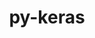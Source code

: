 ---
title: "py-keras"
layout: cache
categories: [package, develop]
meta: {"versions": ["2.14.0", "3.0.4", "3.0.5", "3.1.0", "3.1.1", "3.2.0", "3.2.1"], "compilers": ["apple-clang@=15.0.0", "gcc@=11.4.0"], "oss": ["ubuntu22.04", "ventura"], "platforms": ["darwin", "linux"], "targets": ["aarch64", "x86_64_v3"], "stacks": ["ml-darwin-aarch64-mps", "ml-linux-x86_64-cpu", "ml-linux-x86_64-cuda", "ml-linux-x86_64-rocm", "root"], "num_specs": 119, "num_specs_by_stack": {"root": 119, "ml-darwin-aarch64-mps": 13, "ml-linux-x86_64-cpu": 41, "ml-linux-x86_64-cuda": 41, "ml-linux-x86_64-rocm": 24}}
spec_details: [{"hash": "o7u2t6pv3suvoyozogepscxkg6ljvcna", "compiler": "apple-clang@=15.0.0", "versions": ["3.2.0"], "os": "ventura", "platform": "darwin", "target": "aarch64", "variants": ["backend=torch", "build_system=python_pip"], "stacks": ["root", "ml-darwin-aarch64-mps"], "size": "-", "tarball": "https://binaries.spack.io/develop/build_cache/darwin-ventura-aarch64/apple-clang-15.0.0/py-keras-3.2.0/darwin-ventura-aarch64-apple-clang-15.0.0-py-keras-3.2.0-o7u2t6pv3suvoyozogepscxkg6ljvcna.spack"}, {"hash": "s7rkev4yikgum4ardppltq2n5sbtjc56", "compiler": "apple-clang@=15.0.0", "versions": ["3.1.1"], "os": "ventura", "platform": "darwin", "target": "aarch64", "variants": ["backend=torch", "build_system=python_pip"], "stacks": ["root", "ml-darwin-aarch64-mps"], "size": "-", "tarball": "https://binaries.spack.io/develop/build_cache/darwin-ventura-aarch64/apple-clang-15.0.0/py-keras-3.1.1/darwin-ventura-aarch64-apple-clang-15.0.0-py-keras-3.1.1-s7rkev4yikgum4ardppltq2n5sbtjc56.spack"}, {"hash": "c5xjpzzupht3d7odjowozpiuybpr7fqz", "compiler": "apple-clang@=15.0.0", "versions": ["3.1.0"], "os": "ventura", "platform": "darwin", "target": "aarch64", "variants": ["backend=torch", "build_system=python_pip"], "stacks": ["root", "ml-darwin-aarch64-mps"], "size": "-", "tarball": "https://binaries.spack.io/develop/build_cache/darwin-ventura-aarch64/apple-clang-15.0.0/py-keras-3.1.0/darwin-ventura-aarch64-apple-clang-15.0.0-py-keras-3.1.0-c5xjpzzupht3d7odjowozpiuybpr7fqz.spack"}, {"hash": "qu3rimfaoijf7e5swnyminqw7bt4k2c5", "compiler": "apple-clang@=15.0.0", "versions": ["3.2.1"], "os": "ventura", "platform": "darwin", "target": "aarch64", "variants": ["backend=torch", "build_system=python_pip"], "stacks": ["root", "ml-darwin-aarch64-mps"], "size": "-", "tarball": "https://binaries.spack.io/develop/build_cache/darwin-ventura-aarch64/apple-clang-15.0.0/py-keras-3.2.1/darwin-ventura-aarch64-apple-clang-15.0.0-py-keras-3.2.1-qu3rimfaoijf7e5swnyminqw7bt4k2c5.spack"}, {"hash": "sjjpuaezce423ulimkcb7gkrfqbmj6sl", "compiler": "apple-clang@=15.0.0", "versions": ["3.2.1"], "os": "ventura", "platform": "darwin", "target": "aarch64", "variants": ["backend=torch", "build_system=python_pip"], "stacks": ["root", "ml-darwin-aarch64-mps"], "size": "-", "tarball": "https://binaries.spack.io/develop/build_cache/darwin-ventura-aarch64/apple-clang-15.0.0/py-keras-3.2.1/darwin-ventura-aarch64-apple-clang-15.0.0-py-keras-3.2.1-sjjpuaezce423ulimkcb7gkrfqbmj6sl.spack"}, {"hash": "pa5iivvcaynhjudrinv5icuaels4hat4", "compiler": "apple-clang@=15.0.0", "versions": ["3.2.1"], "os": "ventura", "platform": "darwin", "target": "aarch64", "variants": ["backend=torch", "build_system=python_pip"], "stacks": ["root", "ml-darwin-aarch64-mps"], "size": "-", "tarball": "https://binaries.spack.io/develop/build_cache/darwin-ventura-aarch64/apple-clang-15.0.0/py-keras-3.2.1/darwin-ventura-aarch64-apple-clang-15.0.0-py-keras-3.2.1-pa5iivvcaynhjudrinv5icuaels4hat4.spack"}, {"hash": "qrupjibwhttffq6kbcfj6o6hqf3ksk2q", "compiler": "apple-clang@=15.0.0", "versions": ["3.0.5"], "os": "ventura", "platform": "darwin", "target": "aarch64", "variants": ["backend=torch", "build_system=python_pip"], "stacks": ["root", "ml-darwin-aarch64-mps"], "size": "-", "tarball": "https://binaries.spack.io/develop/build_cache/darwin-ventura-aarch64/apple-clang-15.0.0/py-keras-3.0.5/darwin-ventura-aarch64-apple-clang-15.0.0-py-keras-3.0.5-qrupjibwhttffq6kbcfj6o6hqf3ksk2q.spack"}, {"hash": "epns2pya2eeox5vrwizlxzlogtkwguwv", "compiler": "apple-clang@=15.0.0", "versions": ["3.2.0"], "os": "ventura", "platform": "darwin", "target": "aarch64", "variants": ["backend=torch", "build_system=python_pip"], "stacks": ["root", "ml-darwin-aarch64-mps"], "size": "-", "tarball": "https://binaries.spack.io/develop/build_cache/darwin-ventura-aarch64/apple-clang-15.0.0/py-keras-3.2.0/darwin-ventura-aarch64-apple-clang-15.0.0-py-keras-3.2.0-epns2pya2eeox5vrwizlxzlogtkwguwv.spack"}, {"hash": "2zth2kel6zdssipfvfezdq7dv2gvbh7a", "compiler": "apple-clang@=15.0.0", "versions": ["3.0.5"], "os": "ventura", "platform": "darwin", "target": "aarch64", "variants": ["backend=torch", "build_system=python_pip"], "stacks": ["root", "ml-darwin-aarch64-mps"], "size": "-", "tarball": "https://binaries.spack.io/develop/build_cache/darwin-ventura-aarch64/apple-clang-15.0.0/py-keras-3.0.5/darwin-ventura-aarch64-apple-clang-15.0.0-py-keras-3.0.5-2zth2kel6zdssipfvfezdq7dv2gvbh7a.spack"}, {"hash": "5c2xrnw4wz3vzzw7opplcl73akkenz2f", "compiler": "apple-clang@=15.0.0", "versions": ["3.1.0"], "os": "ventura", "platform": "darwin", "target": "aarch64", "variants": ["backend=torch", "build_system=python_pip"], "stacks": ["root", "ml-darwin-aarch64-mps"], "size": "-", "tarball": "https://binaries.spack.io/develop/build_cache/darwin-ventura-aarch64/apple-clang-15.0.0/py-keras-3.1.0/darwin-ventura-aarch64-apple-clang-15.0.0-py-keras-3.1.0-5c2xrnw4wz3vzzw7opplcl73akkenz2f.spack"}, {"hash": "6or26xtc4tula2uym532v2vf4hlmbdin", "compiler": "apple-clang@=15.0.0", "versions": ["3.1.1"], "os": "ventura", "platform": "darwin", "target": "aarch64", "variants": ["backend=torch", "build_system=python_pip"], "stacks": ["root", "ml-darwin-aarch64-mps"], "size": "-", "tarball": "https://binaries.spack.io/develop/build_cache/darwin-ventura-aarch64/apple-clang-15.0.0/py-keras-3.1.1/darwin-ventura-aarch64-apple-clang-15.0.0-py-keras-3.1.1-6or26xtc4tula2uym532v2vf4hlmbdin.spack"}, {"hash": "xxbd4nbxxjx3uhvjqzqhwmlsdbuaicel", "compiler": "apple-clang@=15.0.0", "versions": ["3.2.0"], "os": "ventura", "platform": "darwin", "target": "aarch64", "variants": ["backend=torch", "build_system=python_pip"], "stacks": ["root", "ml-darwin-aarch64-mps"], "size": "-", "tarball": "https://binaries.spack.io/develop/build_cache/darwin-ventura-aarch64/apple-clang-15.0.0/py-keras-3.2.0/darwin-ventura-aarch64-apple-clang-15.0.0-py-keras-3.2.0-xxbd4nbxxjx3uhvjqzqhwmlsdbuaicel.spack"}, {"hash": "7vxjxazvbct5ium24l4jnwyghkosld7m", "compiler": "apple-clang@=15.0.0", "versions": ["3.2.0"], "os": "ventura", "platform": "darwin", "target": "aarch64", "variants": ["backend=torch", "build_system=python_pip"], "stacks": ["root", "ml-darwin-aarch64-mps"], "size": "-", "tarball": "https://binaries.spack.io/develop/build_cache/darwin-ventura-aarch64/apple-clang-15.0.0/py-keras-3.2.0/darwin-ventura-aarch64-apple-clang-15.0.0-py-keras-3.2.0-7vxjxazvbct5ium24l4jnwyghkosld7m.spack"}, {"hash": "5zvj4bpnurka7lunsghsuvgsbk5rkodi", "compiler": "gcc@=11.4.0", "versions": ["3.0.4"], "os": "ubuntu22.04", "platform": "linux", "target": "x86_64_v3", "variants": ["backend=jax", "build_system=python_pip"], "stacks": ["root", "ml-linux-x86_64-cpu"], "size": "-", "tarball": "https://binaries.spack.io/develop/build_cache/linux-ubuntu22.04-x86_64_v3/gcc-11.4.0/py-keras-3.0.4/linux-ubuntu22.04-x86_64_v3-gcc-11.4.0-py-keras-3.0.4-5zvj4bpnurka7lunsghsuvgsbk5rkodi.spack"}, {"hash": "4pwu3pk7ocq2sscvz6ilzeuqn7eesclo", "compiler": "gcc@=11.4.0", "versions": ["2.14.0"], "os": "ubuntu22.04", "platform": "linux", "target": "x86_64_v3", "variants": ["build_system=python_pip"], "stacks": ["root", "ml-linux-x86_64-cuda"], "size": "-", "tarball": "https://binaries.spack.io/develop/build_cache/linux-ubuntu22.04-x86_64_v3/gcc-11.4.0/py-keras-2.14.0/linux-ubuntu22.04-x86_64_v3-gcc-11.4.0-py-keras-2.14.0-4pwu3pk7ocq2sscvz6ilzeuqn7eesclo.spack"}, {"hash": "ddlttibz2rypflxnf7luliicbyvviwri", "compiler": "gcc@=11.4.0", "versions": ["2.14.0"], "os": "ubuntu22.04", "platform": "linux", "target": "x86_64_v3", "variants": ["build_system=python_pip"], "stacks": ["root", "ml-linux-x86_64-cuda"], "size": "-", "tarball": "https://binaries.spack.io/develop/build_cache/linux-ubuntu22.04-x86_64_v3/gcc-11.4.0/py-keras-2.14.0/linux-ubuntu22.04-x86_64_v3-gcc-11.4.0-py-keras-2.14.0-ddlttibz2rypflxnf7luliicbyvviwri.spack"}, {"hash": "5bf2klsiazepg22j3p6b2g7ayzrtcjwv", "compiler": "gcc@=11.4.0", "versions": ["2.14.0"], "os": "ubuntu22.04", "platform": "linux", "target": "x86_64_v3", "variants": ["build_system=python_pip"], "stacks": ["root", "ml-linux-x86_64-cpu"], "size": "-", "tarball": "https://binaries.spack.io/develop/build_cache/linux-ubuntu22.04-x86_64_v3/gcc-11.4.0/py-keras-2.14.0/linux-ubuntu22.04-x86_64_v3-gcc-11.4.0-py-keras-2.14.0-5bf2klsiazepg22j3p6b2g7ayzrtcjwv.spack"}, {"hash": "j2fillcy5mrt6bqn7wha22nglyl6mew7", "compiler": "gcc@=11.4.0", "versions": ["2.14.0"], "os": "ubuntu22.04", "platform": "linux", "target": "x86_64_v3", "variants": ["build_system=python_pip"], "stacks": ["root", "ml-linux-x86_64-cpu"], "size": "-", "tarball": "https://binaries.spack.io/develop/build_cache/linux-ubuntu22.04-x86_64_v3/gcc-11.4.0/py-keras-2.14.0/linux-ubuntu22.04-x86_64_v3-gcc-11.4.0-py-keras-2.14.0-j2fillcy5mrt6bqn7wha22nglyl6mew7.spack"}, {"hash": "mr6fo2fjmm55vyhkrmnv2y6enf73um3g", "compiler": "gcc@=11.4.0", "versions": ["2.14.0"], "os": "ubuntu22.04", "platform": "linux", "target": "x86_64_v3", "variants": ["build_system=python_pip"], "stacks": ["root", "ml-linux-x86_64-cpu"], "size": "-", "tarball": "https://binaries.spack.io/develop/build_cache/linux-ubuntu22.04-x86_64_v3/gcc-11.4.0/py-keras-2.14.0/linux-ubuntu22.04-x86_64_v3-gcc-11.4.0-py-keras-2.14.0-mr6fo2fjmm55vyhkrmnv2y6enf73um3g.spack"}, {"hash": "dzgkchcoaouebroojnnbpg6kvly4bdz6", "compiler": "gcc@=11.4.0", "versions": ["2.14.0"], "os": "ubuntu22.04", "platform": "linux", "target": "x86_64_v3", "variants": ["build_system=python_pip"], "stacks": ["root", "ml-linux-x86_64-cuda"], "size": "-", "tarball": "https://binaries.spack.io/develop/build_cache/linux-ubuntu22.04-x86_64_v3/gcc-11.4.0/py-keras-2.14.0/linux-ubuntu22.04-x86_64_v3-gcc-11.4.0-py-keras-2.14.0-dzgkchcoaouebroojnnbpg6kvly4bdz6.spack"}, {"hash": "omnwm5fycc5p36lsyex4nmopi2m2qgv5", "compiler": "gcc@=11.4.0", "versions": ["2.14.0"], "os": "ubuntu22.04", "platform": "linux", "target": "x86_64_v3", "variants": ["build_system=python_pip"], "stacks": ["root", "ml-linux-x86_64-cuda"], "size": "-", "tarball": "https://binaries.spack.io/develop/build_cache/linux-ubuntu22.04-x86_64_v3/gcc-11.4.0/py-keras-2.14.0/linux-ubuntu22.04-x86_64_v3-gcc-11.4.0-py-keras-2.14.0-omnwm5fycc5p36lsyex4nmopi2m2qgv5.spack"}, {"hash": "y3ozsn42bpuueyyrhzk3drtlhi57ci2v", "compiler": "gcc@=11.4.0", "versions": ["2.14.0"], "os": "ubuntu22.04", "platform": "linux", "target": "x86_64_v3", "variants": ["build_system=python_pip"], "stacks": ["root", "ml-linux-x86_64-cpu"], "size": "-", "tarball": "https://binaries.spack.io/develop/build_cache/linux-ubuntu22.04-x86_64_v3/gcc-11.4.0/py-keras-2.14.0/linux-ubuntu22.04-x86_64_v3-gcc-11.4.0-py-keras-2.14.0-y3ozsn42bpuueyyrhzk3drtlhi57ci2v.spack"}, {"hash": "qpccrq6kchrupef7tszevdx5iy4spenw", "compiler": "gcc@=11.4.0", "versions": ["2.14.0"], "os": "ubuntu22.04", "platform": "linux", "target": "x86_64_v3", "variants": ["build_system=python_pip"], "stacks": ["root", "ml-linux-x86_64-cuda"], "size": "-", "tarball": "https://binaries.spack.io/develop/build_cache/linux-ubuntu22.04-x86_64_v3/gcc-11.4.0/py-keras-2.14.0/linux-ubuntu22.04-x86_64_v3-gcc-11.4.0-py-keras-2.14.0-qpccrq6kchrupef7tszevdx5iy4spenw.spack"}, {"hash": "i725x47zz2ovsyv3rtbz2hd7ycfaepjl", "compiler": "gcc@=11.4.0", "versions": ["2.14.0"], "os": "ubuntu22.04", "platform": "linux", "target": "x86_64_v3", "variants": ["build_system=python_pip"], "stacks": ["root", "ml-linux-x86_64-cpu"], "size": "-", "tarball": "https://binaries.spack.io/develop/build_cache/linux-ubuntu22.04-x86_64_v3/gcc-11.4.0/py-keras-2.14.0/linux-ubuntu22.04-x86_64_v3-gcc-11.4.0-py-keras-2.14.0-i725x47zz2ovsyv3rtbz2hd7ycfaepjl.spack"}, {"hash": "znmaqyef74p42tzw6flwpnr5s6mer7si", "compiler": "gcc@=11.4.0", "versions": ["2.14.0"], "os": "ubuntu22.04", "platform": "linux", "target": "x86_64_v3", "variants": ["build_system=python_pip"], "stacks": ["root", "ml-linux-x86_64-cpu"], "size": "-", "tarball": "https://binaries.spack.io/develop/build_cache/linux-ubuntu22.04-x86_64_v3/gcc-11.4.0/py-keras-2.14.0/linux-ubuntu22.04-x86_64_v3-gcc-11.4.0-py-keras-2.14.0-znmaqyef74p42tzw6flwpnr5s6mer7si.spack"}, {"hash": "3wixhbsrljffmv4zn27xa3xpywi7zvua", "compiler": "gcc@=11.4.0", "versions": ["2.14.0"], "os": "ubuntu22.04", "platform": "linux", "target": "x86_64_v3", "variants": ["build_system=python_pip"], "stacks": ["root", "ml-linux-x86_64-cuda"], "size": "-", "tarball": "https://binaries.spack.io/develop/build_cache/linux-ubuntu22.04-x86_64_v3/gcc-11.4.0/py-keras-2.14.0/linux-ubuntu22.04-x86_64_v3-gcc-11.4.0-py-keras-2.14.0-3wixhbsrljffmv4zn27xa3xpywi7zvua.spack"}, {"hash": "fwsy2wpcotdrae6d6nbzmfdn34gg76gf", "compiler": "gcc@=11.4.0", "versions": ["3.0.4"], "os": "ubuntu22.04", "platform": "linux", "target": "x86_64_v3", "variants": ["backend=jax", "build_system=python_pip"], "stacks": ["root", "ml-linux-x86_64-cuda"], "size": "-", "tarball": "https://binaries.spack.io/develop/build_cache/linux-ubuntu22.04-x86_64_v3/gcc-11.4.0/py-keras-3.0.4/linux-ubuntu22.04-x86_64_v3-gcc-11.4.0-py-keras-3.0.4-fwsy2wpcotdrae6d6nbzmfdn34gg76gf.spack"}, {"hash": "adj6cqlslotmcx2ox4fcskzqcfxniana", "compiler": "gcc@=11.4.0", "versions": ["2.14.0"], "os": "ubuntu22.04", "platform": "linux", "target": "x86_64_v3", "variants": ["build_system=python_pip"], "stacks": ["root", "ml-linux-x86_64-cuda"], "size": "-", "tarball": "https://binaries.spack.io/develop/build_cache/linux-ubuntu22.04-x86_64_v3/gcc-11.4.0/py-keras-2.14.0/linux-ubuntu22.04-x86_64_v3-gcc-11.4.0-py-keras-2.14.0-adj6cqlslotmcx2ox4fcskzqcfxniana.spack"}, {"hash": "vf7s7mnzxnluay6rgbqgkbbnr7bxpmcx", "compiler": "gcc@=11.4.0", "versions": ["2.14.0"], "os": "ubuntu22.04", "platform": "linux", "target": "x86_64_v3", "variants": ["build_system=python_pip"], "stacks": ["root", "ml-linux-x86_64-cpu"], "size": "-", "tarball": "https://binaries.spack.io/develop/build_cache/linux-ubuntu22.04-x86_64_v3/gcc-11.4.0/py-keras-2.14.0/linux-ubuntu22.04-x86_64_v3-gcc-11.4.0-py-keras-2.14.0-vf7s7mnzxnluay6rgbqgkbbnr7bxpmcx.spack"}, {"hash": "addupcov7kbfo6xylyviedw4rabaruow", "compiler": "gcc@=11.4.0", "versions": ["2.14.0"], "os": "ubuntu22.04", "platform": "linux", "target": "x86_64_v3", "variants": ["build_system=python_pip"], "stacks": ["root", "ml-linux-x86_64-cuda"], "size": "-", "tarball": "https://binaries.spack.io/develop/build_cache/linux-ubuntu22.04-x86_64_v3/gcc-11.4.0/py-keras-2.14.0/linux-ubuntu22.04-x86_64_v3-gcc-11.4.0-py-keras-2.14.0-addupcov7kbfo6xylyviedw4rabaruow.spack"}, {"hash": "3qpnss6uerzlwcdul47dzr3zxskn7uui", "compiler": "gcc@=11.4.0", "versions": ["3.1.1"], "os": "ubuntu22.04", "platform": "linux", "target": "x86_64_v3", "variants": ["backend=torch", "build_system=python_pip"], "stacks": ["ml-linux-x86_64-rocm", "root"], "size": "-", "tarball": "https://binaries.spack.io/develop/build_cache/linux-ubuntu22.04-x86_64_v3/gcc-11.4.0/py-keras-3.1.1/linux-ubuntu22.04-x86_64_v3-gcc-11.4.0-py-keras-3.1.1-3qpnss6uerzlwcdul47dzr3zxskn7uui.spack"}, {"hash": "x66e4tiutmj5pfyz6uytklfndoc25r25", "compiler": "gcc@=11.4.0", "versions": ["2.14.0"], "os": "ubuntu22.04", "platform": "linux", "target": "x86_64_v3", "variants": ["build_system=python_pip"], "stacks": ["root", "ml-linux-x86_64-cpu"], "size": "-", "tarball": "https://binaries.spack.io/develop/build_cache/linux-ubuntu22.04-x86_64_v3/gcc-11.4.0/py-keras-2.14.0/linux-ubuntu22.04-x86_64_v3-gcc-11.4.0-py-keras-2.14.0-x66e4tiutmj5pfyz6uytklfndoc25r25.spack"}, {"hash": "a3tacx24b7oxgaxs7iw6faqrubhi3b3v", "compiler": "gcc@=11.4.0", "versions": ["3.0.4"], "os": "ubuntu22.04", "platform": "linux", "target": "x86_64_v3", "variants": ["backend=jax", "build_system=python_pip"], "stacks": ["root", "ml-linux-x86_64-cuda"], "size": "-", "tarball": "https://binaries.spack.io/develop/build_cache/linux-ubuntu22.04-x86_64_v3/gcc-11.4.0/py-keras-3.0.4/linux-ubuntu22.04-x86_64_v3-gcc-11.4.0-py-keras-3.0.4-a3tacx24b7oxgaxs7iw6faqrubhi3b3v.spack"}, {"hash": "cwo475krq3fvwblrr2ysf3blhurmifoz", "compiler": "gcc@=11.4.0", "versions": ["3.0.5"], "os": "ubuntu22.04", "platform": "linux", "target": "x86_64_v3", "variants": ["backend=torch", "build_system=python_pip"], "stacks": ["root", "ml-linux-x86_64-cuda"], "size": "-", "tarball": "https://binaries.spack.io/develop/build_cache/linux-ubuntu22.04-x86_64_v3/gcc-11.4.0/py-keras-3.0.5/linux-ubuntu22.04-x86_64_v3-gcc-11.4.0-py-keras-3.0.5-cwo475krq3fvwblrr2ysf3blhurmifoz.spack"}, {"hash": "qvmpitgxqkszokax5xivljkcpoqjuv3o", "compiler": "gcc@=11.4.0", "versions": ["3.0.4"], "os": "ubuntu22.04", "platform": "linux", "target": "x86_64_v3", "variants": ["backend=jax", "build_system=python_pip"], "stacks": ["ml-linux-x86_64-rocm", "root"], "size": "-", "tarball": "https://binaries.spack.io/develop/build_cache/linux-ubuntu22.04-x86_64_v3/gcc-11.4.0/py-keras-3.0.4/linux-ubuntu22.04-x86_64_v3-gcc-11.4.0-py-keras-3.0.4-qvmpitgxqkszokax5xivljkcpoqjuv3o.spack"}, {"hash": "h2po7rg4ohbo4ep46liwz6n2oy25d2z2", "compiler": "gcc@=11.4.0", "versions": ["3.1.0"], "os": "ubuntu22.04", "platform": "linux", "target": "x86_64_v3", "variants": ["backend=tensorflow", "build_system=python_pip"], "stacks": ["root", "ml-linux-x86_64-cpu"], "size": "-", "tarball": "https://binaries.spack.io/develop/build_cache/linux-ubuntu22.04-x86_64_v3/gcc-11.4.0/py-keras-3.1.0/linux-ubuntu22.04-x86_64_v3-gcc-11.4.0-py-keras-3.1.0-h2po7rg4ohbo4ep46liwz6n2oy25d2z2.spack"}, {"hash": "c7m5j4wxhzx3xsj453xlofe4mdeduact", "compiler": "gcc@=11.4.0", "versions": ["3.0.4"], "os": "ubuntu22.04", "platform": "linux", "target": "x86_64_v3", "variants": ["backend=jax", "build_system=python_pip"], "stacks": ["root", "ml-linux-x86_64-cpu"], "size": "-", "tarball": "https://binaries.spack.io/develop/build_cache/linux-ubuntu22.04-x86_64_v3/gcc-11.4.0/py-keras-3.0.4/linux-ubuntu22.04-x86_64_v3-gcc-11.4.0-py-keras-3.0.4-c7m5j4wxhzx3xsj453xlofe4mdeduact.spack"}, {"hash": "x22pvlklxbjqb7b6phj43jqrsfyzytw5", "compiler": "gcc@=11.4.0", "versions": ["3.0.5"], "os": "ubuntu22.04", "platform": "linux", "target": "x86_64_v3", "variants": ["backend=tensorflow", "build_system=python_pip"], "stacks": ["root", "ml-linux-x86_64-cpu"], "size": "-", "tarball": "https://binaries.spack.io/develop/build_cache/linux-ubuntu22.04-x86_64_v3/gcc-11.4.0/py-keras-3.0.5/linux-ubuntu22.04-x86_64_v3-gcc-11.4.0-py-keras-3.0.5-x22pvlklxbjqb7b6phj43jqrsfyzytw5.spack"}, {"hash": "4s2iyxhvlpgugn44q3ovtr4uen2zi7ob", "compiler": "gcc@=11.4.0", "versions": ["3.0.4"], "os": "ubuntu22.04", "platform": "linux", "target": "x86_64_v3", "variants": ["backend=jax", "build_system=python_pip"], "stacks": ["ml-linux-x86_64-rocm", "root"], "size": "-", "tarball": "https://binaries.spack.io/develop/build_cache/linux-ubuntu22.04-x86_64_v3/gcc-11.4.0/py-keras-3.0.4/linux-ubuntu22.04-x86_64_v3-gcc-11.4.0-py-keras-3.0.4-4s2iyxhvlpgugn44q3ovtr4uen2zi7ob.spack"}, {"hash": "gdxxfqwh5cjhevpmakkwly2pklxzt6hv", "compiler": "gcc@=11.4.0", "versions": ["3.1.0"], "os": "ubuntu22.04", "platform": "linux", "target": "x86_64_v3", "variants": ["backend=tensorflow", "build_system=python_pip"], "stacks": ["root", "ml-linux-x86_64-cpu"], "size": "-", "tarball": "https://binaries.spack.io/develop/build_cache/linux-ubuntu22.04-x86_64_v3/gcc-11.4.0/py-keras-3.1.0/linux-ubuntu22.04-x86_64_v3-gcc-11.4.0-py-keras-3.1.0-gdxxfqwh5cjhevpmakkwly2pklxzt6hv.spack"}, {"hash": "alxjpq5hlknxh2bmodqdiwergkkkwesj", "compiler": "gcc@=11.4.0", "versions": ["3.1.0"], "os": "ubuntu22.04", "platform": "linux", "target": "x86_64_v3", "variants": ["backend=torch", "build_system=python_pip"], "stacks": ["ml-linux-x86_64-rocm", "root"], "size": "-", "tarball": "https://binaries.spack.io/develop/build_cache/linux-ubuntu22.04-x86_64_v3/gcc-11.4.0/py-keras-3.1.0/linux-ubuntu22.04-x86_64_v3-gcc-11.4.0-py-keras-3.1.0-alxjpq5hlknxh2bmodqdiwergkkkwesj.spack"}, {"hash": "4pv3dk2twuory7mupcocavyhdyxgkob7", "compiler": "gcc@=11.4.0", "versions": ["3.0.5"], "os": "ubuntu22.04", "platform": "linux", "target": "x86_64_v3", "variants": ["backend=tensorflow", "build_system=python_pip"], "stacks": ["root", "ml-linux-x86_64-cpu"], "size": "-", "tarball": "https://binaries.spack.io/develop/build_cache/linux-ubuntu22.04-x86_64_v3/gcc-11.4.0/py-keras-3.0.5/linux-ubuntu22.04-x86_64_v3-gcc-11.4.0-py-keras-3.0.5-4pv3dk2twuory7mupcocavyhdyxgkob7.spack"}, {"hash": "yt2ldjmnrelb3rqqkbcxnaagzsvlveyq", "compiler": "gcc@=11.4.0", "versions": ["3.0.4"], "os": "ubuntu22.04", "platform": "linux", "target": "x86_64_v3", "variants": ["backend=jax", "build_system=python_pip"], "stacks": ["root", "ml-linux-x86_64-cuda"], "size": "-", "tarball": "https://binaries.spack.io/develop/build_cache/linux-ubuntu22.04-x86_64_v3/gcc-11.4.0/py-keras-3.0.4/linux-ubuntu22.04-x86_64_v3-gcc-11.4.0-py-keras-3.0.4-yt2ldjmnrelb3rqqkbcxnaagzsvlveyq.spack"}, {"hash": "qlv4fptgfc74e5jv5sugdntmuxstpjf7", "compiler": "gcc@=11.4.0", "versions": ["3.1.0"], "os": "ubuntu22.04", "platform": "linux", "target": "x86_64_v3", "variants": ["backend=torch", "build_system=python_pip"], "stacks": ["root", "ml-linux-x86_64-cuda"], "size": "-", "tarball": "https://binaries.spack.io/develop/build_cache/linux-ubuntu22.04-x86_64_v3/gcc-11.4.0/py-keras-3.1.0/linux-ubuntu22.04-x86_64_v3-gcc-11.4.0-py-keras-3.1.0-qlv4fptgfc74e5jv5sugdntmuxstpjf7.spack"}, {"hash": "gwgzwg3ysdvtm5cjolu7zvifw2cmi5cg", "compiler": "gcc@=11.4.0", "versions": ["3.0.4"], "os": "ubuntu22.04", "platform": "linux", "target": "x86_64_v3", "variants": ["backend=jax", "build_system=python_pip"], "stacks": ["root", "ml-linux-x86_64-cpu"], "size": "-", "tarball": "https://binaries.spack.io/develop/build_cache/linux-ubuntu22.04-x86_64_v3/gcc-11.4.0/py-keras-3.0.4/linux-ubuntu22.04-x86_64_v3-gcc-11.4.0-py-keras-3.0.4-gwgzwg3ysdvtm5cjolu7zvifw2cmi5cg.spack"}, {"hash": "4dpyzvlg3dowg4hxpcdkdqeai5jjl3nf", "compiler": "gcc@=11.4.0", "versions": ["3.1.1"], "os": "ubuntu22.04", "platform": "linux", "target": "x86_64_v3", "variants": ["backend=torch", "build_system=python_pip"], "stacks": ["root", "ml-linux-x86_64-cuda"], "size": "-", "tarball": "https://binaries.spack.io/develop/build_cache/linux-ubuntu22.04-x86_64_v3/gcc-11.4.0/py-keras-3.1.1/linux-ubuntu22.04-x86_64_v3-gcc-11.4.0-py-keras-3.1.1-4dpyzvlg3dowg4hxpcdkdqeai5jjl3nf.spack"}, {"hash": "snxruntrvfmasr7c6qgwlnjntsdyozby", "compiler": "gcc@=11.4.0", "versions": ["3.0.5"], "os": "ubuntu22.04", "platform": "linux", "target": "x86_64_v3", "variants": ["backend=torch", "build_system=python_pip"], "stacks": ["ml-linux-x86_64-rocm", "root"], "size": "-", "tarball": "https://binaries.spack.io/develop/build_cache/linux-ubuntu22.04-x86_64_v3/gcc-11.4.0/py-keras-3.0.5/linux-ubuntu22.04-x86_64_v3-gcc-11.4.0-py-keras-3.0.5-snxruntrvfmasr7c6qgwlnjntsdyozby.spack"}, {"hash": "kmqbbhsfcxtithdtqvvlcojt4r5nvcqb", "compiler": "gcc@=11.4.0", "versions": ["3.1.0"], "os": "ubuntu22.04", "platform": "linux", "target": "x86_64_v3", "variants": ["backend=torch", "build_system=python_pip"], "stacks": ["ml-linux-x86_64-rocm", "root"], "size": "-", "tarball": "https://binaries.spack.io/develop/build_cache/linux-ubuntu22.04-x86_64_v3/gcc-11.4.0/py-keras-3.1.0/linux-ubuntu22.04-x86_64_v3-gcc-11.4.0-py-keras-3.1.0-kmqbbhsfcxtithdtqvvlcojt4r5nvcqb.spack"}, {"hash": "o6jj2s42kvg4ilrgh3u6h6kf3me2eddq", "compiler": "gcc@=11.4.0", "versions": ["3.0.5"], "os": "ubuntu22.04", "platform": "linux", "target": "x86_64_v3", "variants": ["backend=torch", "build_system=python_pip"], "stacks": ["root", "ml-linux-x86_64-cpu"], "size": "-", "tarball": "https://binaries.spack.io/develop/build_cache/linux-ubuntu22.04-x86_64_v3/gcc-11.4.0/py-keras-3.0.5/linux-ubuntu22.04-x86_64_v3-gcc-11.4.0-py-keras-3.0.5-o6jj2s42kvg4ilrgh3u6h6kf3me2eddq.spack"}, {"hash": "544hp6atriqb7ab37ygswxavfauv276f", "compiler": "gcc@=11.4.0", "versions": ["3.1.1"], "os": "ubuntu22.04", "platform": "linux", "target": "x86_64_v3", "variants": ["backend=torch", "build_system=python_pip"], "stacks": ["root", "ml-linux-x86_64-cpu"], "size": "-", "tarball": "https://binaries.spack.io/develop/build_cache/linux-ubuntu22.04-x86_64_v3/gcc-11.4.0/py-keras-3.1.1/linux-ubuntu22.04-x86_64_v3-gcc-11.4.0-py-keras-3.1.1-544hp6atriqb7ab37ygswxavfauv276f.spack"}, {"hash": "iux7dogh6c3drdrwofuxry7cwdgms5ns", "compiler": "gcc@=11.4.0", "versions": ["3.0.5"], "os": "ubuntu22.04", "platform": "linux", "target": "x86_64_v3", "variants": ["backend=torch", "build_system=python_pip"], "stacks": ["root", "ml-linux-x86_64-cpu"], "size": "-", "tarball": "https://binaries.spack.io/develop/build_cache/linux-ubuntu22.04-x86_64_v3/gcc-11.4.0/py-keras-3.0.5/linux-ubuntu22.04-x86_64_v3-gcc-11.4.0-py-keras-3.0.5-iux7dogh6c3drdrwofuxry7cwdgms5ns.spack"}, {"hash": "x3vmd4feanlkctrrzd7ro3htkk7kl6nr", "compiler": "gcc@=11.4.0", "versions": ["3.1.0"], "os": "ubuntu22.04", "platform": "linux", "target": "x86_64_v3", "variants": ["backend=torch", "build_system=python_pip"], "stacks": ["root", "ml-linux-x86_64-cpu"], "size": "-", "tarball": "https://binaries.spack.io/develop/build_cache/linux-ubuntu22.04-x86_64_v3/gcc-11.4.0/py-keras-3.1.0/linux-ubuntu22.04-x86_64_v3-gcc-11.4.0-py-keras-3.1.0-x3vmd4feanlkctrrzd7ro3htkk7kl6nr.spack"}, {"hash": "jpahd7fharoem66p6uezwvx3pcqxoede", "compiler": "gcc@=11.4.0", "versions": ["3.0.5"], "os": "ubuntu22.04", "platform": "linux", "target": "x86_64_v3", "variants": ["backend=torch", "build_system=python_pip"], "stacks": ["ml-linux-x86_64-rocm", "root"], "size": "-", "tarball": "https://binaries.spack.io/develop/build_cache/linux-ubuntu22.04-x86_64_v3/gcc-11.4.0/py-keras-3.0.5/linux-ubuntu22.04-x86_64_v3-gcc-11.4.0-py-keras-3.0.5-jpahd7fharoem66p6uezwvx3pcqxoede.spack"}, {"hash": "zt6rn3n7diwyfgdpg75b2kqstwwls2ck", "compiler": "gcc@=11.4.0", "versions": ["3.1.0"], "os": "ubuntu22.04", "platform": "linux", "target": "x86_64_v3", "variants": ["backend=tensorflow", "build_system=python_pip"], "stacks": ["root", "ml-linux-x86_64-cuda"], "size": "-", "tarball": "https://binaries.spack.io/develop/build_cache/linux-ubuntu22.04-x86_64_v3/gcc-11.4.0/py-keras-3.1.0/linux-ubuntu22.04-x86_64_v3-gcc-11.4.0-py-keras-3.1.0-zt6rn3n7diwyfgdpg75b2kqstwwls2ck.spack"}, {"hash": "jdut2d4m2dqnbcxovfz32dh2gzljbsku", "compiler": "gcc@=11.4.0", "versions": ["3.0.4"], "os": "ubuntu22.04", "platform": "linux", "target": "x86_64_v3", "variants": ["backend=jax", "build_system=python_pip"], "stacks": ["ml-linux-x86_64-rocm", "root"], "size": "-", "tarball": "https://binaries.spack.io/develop/build_cache/linux-ubuntu22.04-x86_64_v3/gcc-11.4.0/py-keras-3.0.4/linux-ubuntu22.04-x86_64_v3-gcc-11.4.0-py-keras-3.0.4-jdut2d4m2dqnbcxovfz32dh2gzljbsku.spack"}, {"hash": "tn7tih4hpap7gpcsbwu2k6zfiifdidnx", "compiler": "gcc@=11.4.0", "versions": ["3.1.1"], "os": "ubuntu22.04", "platform": "linux", "target": "x86_64_v3", "variants": ["backend=torch", "build_system=python_pip"], "stacks": ["root", "ml-linux-x86_64-cuda"], "size": "-", "tarball": "https://binaries.spack.io/develop/build_cache/linux-ubuntu22.04-x86_64_v3/gcc-11.4.0/py-keras-3.1.1/linux-ubuntu22.04-x86_64_v3-gcc-11.4.0-py-keras-3.1.1-tn7tih4hpap7gpcsbwu2k6zfiifdidnx.spack"}, {"hash": "eisphiraxij4olgem6pbc4nfvgldu5bg", "compiler": "gcc@=11.4.0", "versions": ["3.0.5"], "os": "ubuntu22.04", "platform": "linux", "target": "x86_64_v3", "variants": ["backend=tensorflow", "build_system=python_pip"], "stacks": ["root", "ml-linux-x86_64-cuda"], "size": "-", "tarball": "https://binaries.spack.io/develop/build_cache/linux-ubuntu22.04-x86_64_v3/gcc-11.4.0/py-keras-3.0.5/linux-ubuntu22.04-x86_64_v3-gcc-11.4.0-py-keras-3.0.5-eisphiraxij4olgem6pbc4nfvgldu5bg.spack"}, {"hash": "rnrz4jlign4bfrdp23tmk4eod4tcrh4m", "compiler": "gcc@=11.4.0", "versions": ["3.1.1"], "os": "ubuntu22.04", "platform": "linux", "target": "x86_64_v3", "variants": ["backend=tensorflow", "build_system=python_pip"], "stacks": ["root", "ml-linux-x86_64-cpu"], "size": "-", "tarball": "https://binaries.spack.io/develop/build_cache/linux-ubuntu22.04-x86_64_v3/gcc-11.4.0/py-keras-3.1.1/linux-ubuntu22.04-x86_64_v3-gcc-11.4.0-py-keras-3.1.1-rnrz4jlign4bfrdp23tmk4eod4tcrh4m.spack"}, {"hash": "zzygsjjwg7h5ov4szg6kucngreq6kbbw", "compiler": "gcc@=11.4.0", "versions": ["3.0.5"], "os": "ubuntu22.04", "platform": "linux", "target": "x86_64_v3", "variants": ["backend=tensorflow", "build_system=python_pip"], "stacks": ["root", "ml-linux-x86_64-cuda"], "size": "-", "tarball": "https://binaries.spack.io/develop/build_cache/linux-ubuntu22.04-x86_64_v3/gcc-11.4.0/py-keras-3.0.5/linux-ubuntu22.04-x86_64_v3-gcc-11.4.0-py-keras-3.0.5-zzygsjjwg7h5ov4szg6kucngreq6kbbw.spack"}, {"hash": "yvs6ufu7pzsotswludaqr53w3vnzi3o5", "compiler": "gcc@=11.4.0", "versions": ["3.2.0"], "os": "ubuntu22.04", "platform": "linux", "target": "x86_64_v3", "variants": ["backend=tensorflow", "build_system=python_pip"], "stacks": ["root", "ml-linux-x86_64-cuda"], "size": "-", "tarball": "https://binaries.spack.io/develop/build_cache/linux-ubuntu22.04-x86_64_v3/gcc-11.4.0/py-keras-3.2.0/linux-ubuntu22.04-x86_64_v3-gcc-11.4.0-py-keras-3.2.0-yvs6ufu7pzsotswludaqr53w3vnzi3o5.spack"}, {"hash": "37iwvj4efwvowlc3k3xfjrk5xlkzrvmt", "compiler": "gcc@=11.4.0", "versions": ["3.1.0"], "os": "ubuntu22.04", "platform": "linux", "target": "x86_64_v3", "variants": ["backend=torch", "build_system=python_pip"], "stacks": ["root", "ml-linux-x86_64-cuda"], "size": "-", "tarball": "https://binaries.spack.io/develop/build_cache/linux-ubuntu22.04-x86_64_v3/gcc-11.4.0/py-keras-3.1.0/linux-ubuntu22.04-x86_64_v3-gcc-11.4.0-py-keras-3.1.0-37iwvj4efwvowlc3k3xfjrk5xlkzrvmt.spack"}, {"hash": "xpisgfr2bjca2vzi4hmesonqy4mtmvce", "compiler": "gcc@=11.4.0", "versions": ["3.1.0"], "os": "ubuntu22.04", "platform": "linux", "target": "x86_64_v3", "variants": ["backend=torch", "build_system=python_pip"], "stacks": ["root", "ml-linux-x86_64-cpu"], "size": "-", "tarball": "https://binaries.spack.io/develop/build_cache/linux-ubuntu22.04-x86_64_v3/gcc-11.4.0/py-keras-3.1.0/linux-ubuntu22.04-x86_64_v3-gcc-11.4.0-py-keras-3.1.0-xpisgfr2bjca2vzi4hmesonqy4mtmvce.spack"}, {"hash": "y47bypxzvasqzk4qja7vlwihy25gz6eq", "compiler": "gcc@=11.4.0", "versions": ["3.0.5"], "os": "ubuntu22.04", "platform": "linux", "target": "x86_64_v3", "variants": ["backend=torch", "build_system=python_pip"], "stacks": ["root", "ml-linux-x86_64-cuda"], "size": "-", "tarball": "https://binaries.spack.io/develop/build_cache/linux-ubuntu22.04-x86_64_v3/gcc-11.4.0/py-keras-3.0.5/linux-ubuntu22.04-x86_64_v3-gcc-11.4.0-py-keras-3.0.5-y47bypxzvasqzk4qja7vlwihy25gz6eq.spack"}, {"hash": "isfdmpekuiwvsxd7mzruf56klcdlxrpo", "compiler": "gcc@=11.4.0", "versions": ["3.1.1"], "os": "ubuntu22.04", "platform": "linux", "target": "x86_64_v3", "variants": ["backend=torch", "build_system=python_pip"], "stacks": ["ml-linux-x86_64-rocm", "root"], "size": "-", "tarball": "https://binaries.spack.io/develop/build_cache/linux-ubuntu22.04-x86_64_v3/gcc-11.4.0/py-keras-3.1.1/linux-ubuntu22.04-x86_64_v3-gcc-11.4.0-py-keras-3.1.1-isfdmpekuiwvsxd7mzruf56klcdlxrpo.spack"}, {"hash": "2edb2o6ngrac7onkasm3mi3kcgxezjen", "compiler": "gcc@=11.4.0", "versions": ["3.1.0"], "os": "ubuntu22.04", "platform": "linux", "target": "x86_64_v3", "variants": ["backend=tensorflow", "build_system=python_pip"], "stacks": ["root", "ml-linux-x86_64-cuda"], "size": "-", "tarball": "https://binaries.spack.io/develop/build_cache/linux-ubuntu22.04-x86_64_v3/gcc-11.4.0/py-keras-3.1.0/linux-ubuntu22.04-x86_64_v3-gcc-11.4.0-py-keras-3.1.0-2edb2o6ngrac7onkasm3mi3kcgxezjen.spack"}, {"hash": "xe576eaeqdvxw2vlhuuovz24y6df277t", "compiler": "gcc@=11.4.0", "versions": ["3.1.1"], "os": "ubuntu22.04", "platform": "linux", "target": "x86_64_v3", "variants": ["backend=torch", "build_system=python_pip"], "stacks": ["root", "ml-linux-x86_64-cpu"], "size": "-", "tarball": "https://binaries.spack.io/develop/build_cache/linux-ubuntu22.04-x86_64_v3/gcc-11.4.0/py-keras-3.1.1/linux-ubuntu22.04-x86_64_v3-gcc-11.4.0-py-keras-3.1.1-xe576eaeqdvxw2vlhuuovz24y6df277t.spack"}, {"hash": "msuahkycsat5emynvlea6mymmzwaozv3", "compiler": "gcc@=11.4.0", "versions": ["3.2.0"], "os": "ubuntu22.04", "platform": "linux", "target": "x86_64_v3", "variants": ["backend=torch", "build_system=python_pip"], "stacks": ["root", "ml-linux-x86_64-cpu"], "size": "-", "tarball": "https://binaries.spack.io/develop/build_cache/linux-ubuntu22.04-x86_64_v3/gcc-11.4.0/py-keras-3.2.0/linux-ubuntu22.04-x86_64_v3-gcc-11.4.0-py-keras-3.2.0-msuahkycsat5emynvlea6mymmzwaozv3.spack"}, {"hash": "3dqw5eq224w5j46lquegnpszqj77bfng", "compiler": "gcc@=11.4.0", "versions": ["3.2.0"], "os": "ubuntu22.04", "platform": "linux", "target": "x86_64_v3", "variants": ["backend=tensorflow", "build_system=python_pip"], "stacks": ["root", "ml-linux-x86_64-cuda"], "size": "-", "tarball": "https://binaries.spack.io/develop/build_cache/linux-ubuntu22.04-x86_64_v3/gcc-11.4.0/py-keras-3.2.0/linux-ubuntu22.04-x86_64_v3-gcc-11.4.0-py-keras-3.2.0-3dqw5eq224w5j46lquegnpszqj77bfng.spack"}, {"hash": "kv72yfb7marjqil2eouraachzne6senj", "compiler": "gcc@=11.4.0", "versions": ["3.2.0"], "os": "ubuntu22.04", "platform": "linux", "target": "x86_64_v3", "variants": ["backend=torch", "build_system=python_pip"], "stacks": ["ml-linux-x86_64-rocm", "root"], "size": "-", "tarball": "https://binaries.spack.io/develop/build_cache/linux-ubuntu22.04-x86_64_v3/gcc-11.4.0/py-keras-3.2.0/linux-ubuntu22.04-x86_64_v3-gcc-11.4.0-py-keras-3.2.0-kv72yfb7marjqil2eouraachzne6senj.spack"}, {"hash": "o2ghauqqxtn6q36ujdvnxtsloh5kqh2d", "compiler": "gcc@=11.4.0", "versions": ["3.1.1"], "os": "ubuntu22.04", "platform": "linux", "target": "x86_64_v3", "variants": ["backend=torch", "build_system=python_pip"], "stacks": ["root", "ml-linux-x86_64-cuda"], "size": "-", "tarball": "https://binaries.spack.io/develop/build_cache/linux-ubuntu22.04-x86_64_v3/gcc-11.4.0/py-keras-3.1.1/linux-ubuntu22.04-x86_64_v3-gcc-11.4.0-py-keras-3.1.1-o2ghauqqxtn6q36ujdvnxtsloh5kqh2d.spack"}, {"hash": "khgqkn4kl52ueojb2ipij3r44cjw74qo", "compiler": "gcc@=11.4.0", "versions": ["3.2.0"], "os": "ubuntu22.04", "platform": "linux", "target": "x86_64_v3", "variants": ["backend=jax", "build_system=python_pip"], "stacks": ["root", "ml-linux-x86_64-cpu"], "size": "-", "tarball": "https://binaries.spack.io/develop/build_cache/linux-ubuntu22.04-x86_64_v3/gcc-11.4.0/py-keras-3.2.0/linux-ubuntu22.04-x86_64_v3-gcc-11.4.0-py-keras-3.2.0-khgqkn4kl52ueojb2ipij3r44cjw74qo.spack"}, {"hash": "6i5vtjcrovcfrnfrywjtvmcczst5l35e", "compiler": "gcc@=11.4.0", "versions": ["3.2.0"], "os": "ubuntu22.04", "platform": "linux", "target": "x86_64_v3", "variants": ["backend=torch", "build_system=python_pip"], "stacks": ["root", "ml-linux-x86_64-cuda"], "size": "-", "tarball": "https://binaries.spack.io/develop/build_cache/linux-ubuntu22.04-x86_64_v3/gcc-11.4.0/py-keras-3.2.0/linux-ubuntu22.04-x86_64_v3-gcc-11.4.0-py-keras-3.2.0-6i5vtjcrovcfrnfrywjtvmcczst5l35e.spack"}, {"hash": "s3zhiq7qc4od2ybs6rh2mxtoeh4xcghn", "compiler": "gcc@=11.4.0", "versions": ["3.2.0"], "os": "ubuntu22.04", "platform": "linux", "target": "x86_64_v3", "variants": ["backend=jax", "build_system=python_pip"], "stacks": ["root", "ml-linux-x86_64-cpu"], "size": "-", "tarball": "https://binaries.spack.io/develop/build_cache/linux-ubuntu22.04-x86_64_v3/gcc-11.4.0/py-keras-3.2.0/linux-ubuntu22.04-x86_64_v3-gcc-11.4.0-py-keras-3.2.0-s3zhiq7qc4od2ybs6rh2mxtoeh4xcghn.spack"}, {"hash": "d76blkzadsmbgz4zatwywtfzyq2nj6xt", "compiler": "gcc@=11.4.0", "versions": ["3.1.1"], "os": "ubuntu22.04", "platform": "linux", "target": "x86_64_v3", "variants": ["backend=jax", "build_system=python_pip"], "stacks": ["ml-linux-x86_64-rocm", "root"], "size": "-", "tarball": "https://binaries.spack.io/develop/build_cache/linux-ubuntu22.04-x86_64_v3/gcc-11.4.0/py-keras-3.1.1/linux-ubuntu22.04-x86_64_v3-gcc-11.4.0-py-keras-3.1.1-d76blkzadsmbgz4zatwywtfzyq2nj6xt.spack"}, {"hash": "mxrund23byqsahuvaet6qjglncmycenr", "compiler": "gcc@=11.4.0", "versions": ["3.2.0"], "os": "ubuntu22.04", "platform": "linux", "target": "x86_64_v3", "variants": ["backend=torch", "build_system=python_pip"], "stacks": ["root", "ml-linux-x86_64-cuda"], "size": "-", "tarball": "https://binaries.spack.io/develop/build_cache/linux-ubuntu22.04-x86_64_v3/gcc-11.4.0/py-keras-3.2.0/linux-ubuntu22.04-x86_64_v3-gcc-11.4.0-py-keras-3.2.0-mxrund23byqsahuvaet6qjglncmycenr.spack"}, {"hash": "4icdmhpugkkbapvcfeandei6ojnmqj4p", "compiler": "gcc@=11.4.0", "versions": ["3.2.0"], "os": "ubuntu22.04", "platform": "linux", "target": "x86_64_v3", "variants": ["backend=jax", "build_system=python_pip"], "stacks": ["root", "ml-linux-x86_64-cuda"], "size": "-", "tarball": "https://binaries.spack.io/develop/build_cache/linux-ubuntu22.04-x86_64_v3/gcc-11.4.0/py-keras-3.2.0/linux-ubuntu22.04-x86_64_v3-gcc-11.4.0-py-keras-3.2.0-4icdmhpugkkbapvcfeandei6ojnmqj4p.spack"}, {"hash": "nuxot25egrqqv3to5jmrioffyyoxmavl", "compiler": "gcc@=11.4.0", "versions": ["3.2.0"], "os": "ubuntu22.04", "platform": "linux", "target": "x86_64_v3", "variants": ["backend=torch", "build_system=python_pip"], "stacks": ["root", "ml-linux-x86_64-cpu"], "size": "-", "tarball": "https://binaries.spack.io/develop/build_cache/linux-ubuntu22.04-x86_64_v3/gcc-11.4.0/py-keras-3.2.0/linux-ubuntu22.04-x86_64_v3-gcc-11.4.0-py-keras-3.2.0-nuxot25egrqqv3to5jmrioffyyoxmavl.spack"}, {"hash": "4u2apkokd5yubtfh53xdqqibwc4m27ot", "compiler": "gcc@=11.4.0", "versions": ["3.2.0"], "os": "ubuntu22.04", "platform": "linux", "target": "x86_64_v3", "variants": ["backend=jax", "build_system=python_pip"], "stacks": ["ml-linux-x86_64-rocm", "root"], "size": "-", "tarball": "https://binaries.spack.io/develop/build_cache/linux-ubuntu22.04-x86_64_v3/gcc-11.4.0/py-keras-3.2.0/linux-ubuntu22.04-x86_64_v3-gcc-11.4.0-py-keras-3.2.0-4u2apkokd5yubtfh53xdqqibwc4m27ot.spack"}, {"hash": "p3hnf2ljahoqukw6vtftgu4fm2w6o2ed", "compiler": "gcc@=11.4.0", "versions": ["3.2.0"], "os": "ubuntu22.04", "platform": "linux", "target": "x86_64_v3", "variants": ["backend=jax", "build_system=python_pip"], "stacks": ["root", "ml-linux-x86_64-cuda"], "size": "-", "tarball": "https://binaries.spack.io/develop/build_cache/linux-ubuntu22.04-x86_64_v3/gcc-11.4.0/py-keras-3.2.0/linux-ubuntu22.04-x86_64_v3-gcc-11.4.0-py-keras-3.2.0-p3hnf2ljahoqukw6vtftgu4fm2w6o2ed.spack"}, {"hash": "7crur6navyjl57dl7gcgnnezrpbtysuw", "compiler": "gcc@=11.4.0", "versions": ["3.2.0"], "os": "ubuntu22.04", "platform": "linux", "target": "x86_64_v3", "variants": ["backend=jax", "build_system=python_pip"], "stacks": ["root", "ml-linux-x86_64-cuda"], "size": "-", "tarball": "https://binaries.spack.io/develop/build_cache/linux-ubuntu22.04-x86_64_v3/gcc-11.4.0/py-keras-3.2.0/linux-ubuntu22.04-x86_64_v3-gcc-11.4.0-py-keras-3.2.0-7crur6navyjl57dl7gcgnnezrpbtysuw.spack"}, {"hash": "wrzo4mkherdv5fuvmftvbcx3agfbiene", "compiler": "gcc@=11.4.0", "versions": ["3.2.0"], "os": "ubuntu22.04", "platform": "linux", "target": "x86_64_v3", "variants": ["backend=tensorflow", "build_system=python_pip"], "stacks": ["root", "ml-linux-x86_64-cuda"], "size": "-", "tarball": "https://binaries.spack.io/develop/build_cache/linux-ubuntu22.04-x86_64_v3/gcc-11.4.0/py-keras-3.2.0/linux-ubuntu22.04-x86_64_v3-gcc-11.4.0-py-keras-3.2.0-wrzo4mkherdv5fuvmftvbcx3agfbiene.spack"}, {"hash": "6lxzgdcrk7tghc6hhgi64vbhn3svv2ue", "compiler": "gcc@=11.4.0", "versions": ["3.2.0"], "os": "ubuntu22.04", "platform": "linux", "target": "x86_64_v3", "variants": ["backend=torch", "build_system=python_pip"], "stacks": ["ml-linux-x86_64-rocm", "root"], "size": "-", "tarball": "https://binaries.spack.io/develop/build_cache/linux-ubuntu22.04-x86_64_v3/gcc-11.4.0/py-keras-3.2.0/linux-ubuntu22.04-x86_64_v3-gcc-11.4.0-py-keras-3.2.0-6lxzgdcrk7tghc6hhgi64vbhn3svv2ue.spack"}, {"hash": "2xqxxjthherefusykhxhqipndz447y4w", "compiler": "gcc@=11.4.0", "versions": ["3.2.1"], "os": "ubuntu22.04", "platform": "linux", "target": "x86_64_v3", "variants": ["backend=tensorflow", "build_system=python_pip"], "stacks": ["root", "ml-linux-x86_64-cuda"], "size": "-", "tarball": "https://binaries.spack.io/develop/build_cache/linux-ubuntu22.04-x86_64_v3/gcc-11.4.0/py-keras-3.2.1/linux-ubuntu22.04-x86_64_v3-gcc-11.4.0-py-keras-3.2.1-2xqxxjthherefusykhxhqipndz447y4w.spack"}, {"hash": "d62nkhedad37quwdxawrpzvmlbskx6fj", "compiler": "gcc@=11.4.0", "versions": ["3.2.0"], "os": "ubuntu22.04", "platform": "linux", "target": "x86_64_v3", "variants": ["backend=torch", "build_system=python_pip"], "stacks": ["root", "ml-linux-x86_64-cuda"], "size": "-", "tarball": "https://binaries.spack.io/develop/build_cache/linux-ubuntu22.04-x86_64_v3/gcc-11.4.0/py-keras-3.2.0/linux-ubuntu22.04-x86_64_v3-gcc-11.4.0-py-keras-3.2.0-d62nkhedad37quwdxawrpzvmlbskx6fj.spack"}, {"hash": "yrxmokfmzl7buwb6rjj5hgett26rq4vy", "compiler": "gcc@=11.4.0", "versions": ["3.2.0"], "os": "ubuntu22.04", "platform": "linux", "target": "x86_64_v3", "variants": ["backend=torch", "build_system=python_pip"], "stacks": ["root", "ml-linux-x86_64-cpu"], "size": "-", "tarball": "https://binaries.spack.io/develop/build_cache/linux-ubuntu22.04-x86_64_v3/gcc-11.4.0/py-keras-3.2.0/linux-ubuntu22.04-x86_64_v3-gcc-11.4.0-py-keras-3.2.0-yrxmokfmzl7buwb6rjj5hgett26rq4vy.spack"}, {"hash": "b3h4mxcem4ql42q6ofbg4uybugpu7tko", "compiler": "gcc@=11.4.0", "versions": ["3.2.0"], "os": "ubuntu22.04", "platform": "linux", "target": "x86_64_v3", "variants": ["backend=jax", "build_system=python_pip"], "stacks": ["root", "ml-linux-x86_64-cpu"], "size": "-", "tarball": "https://binaries.spack.io/develop/build_cache/linux-ubuntu22.04-x86_64_v3/gcc-11.4.0/py-keras-3.2.0/linux-ubuntu22.04-x86_64_v3-gcc-11.4.0-py-keras-3.2.0-b3h4mxcem4ql42q6ofbg4uybugpu7tko.spack"}, {"hash": "vkcwxqfi7efho33nsgxfp3zlf7szk6ot", "compiler": "gcc@=11.4.0", "versions": ["3.2.0"], "os": "ubuntu22.04", "platform": "linux", "target": "x86_64_v3", "variants": ["backend=torch", "build_system=python_pip"], "stacks": ["ml-linux-x86_64-rocm", "root"], "size": "-", "tarball": "https://binaries.spack.io/develop/build_cache/linux-ubuntu22.04-x86_64_v3/gcc-11.4.0/py-keras-3.2.0/linux-ubuntu22.04-x86_64_v3-gcc-11.4.0-py-keras-3.2.0-vkcwxqfi7efho33nsgxfp3zlf7szk6ot.spack"}, {"hash": "ciugf4yn2i75l6fq2ssrofzz6pzdd4c4", "compiler": "gcc@=11.4.0", "versions": ["3.2.0"], "os": "ubuntu22.04", "platform": "linux", "target": "x86_64_v3", "variants": ["backend=torch", "build_system=python_pip"], "stacks": ["root", "ml-linux-x86_64-cuda"], "size": "-", "tarball": "https://binaries.spack.io/develop/build_cache/linux-ubuntu22.04-x86_64_v3/gcc-11.4.0/py-keras-3.2.0/linux-ubuntu22.04-x86_64_v3-gcc-11.4.0-py-keras-3.2.0-ciugf4yn2i75l6fq2ssrofzz6pzdd4c4.spack"}, {"hash": "ysmytvzvr3cdm3fgelhc2sszobmjy6hf", "compiler": "gcc@=11.4.0", "versions": ["3.2.0"], "os": "ubuntu22.04", "platform": "linux", "target": "x86_64_v3", "variants": ["backend=tensorflow", "build_system=python_pip"], "stacks": ["root", "ml-linux-x86_64-cuda"], "size": "-", "tarball": "https://binaries.spack.io/develop/build_cache/linux-ubuntu22.04-x86_64_v3/gcc-11.4.0/py-keras-3.2.0/linux-ubuntu22.04-x86_64_v3-gcc-11.4.0-py-keras-3.2.0-ysmytvzvr3cdm3fgelhc2sszobmjy6hf.spack"}, {"hash": "ehh4qvvkz7swycvl5pwlurvrzpznaq2v", "compiler": "gcc@=11.4.0", "versions": ["3.2.0"], "os": "ubuntu22.04", "platform": "linux", "target": "x86_64_v3", "variants": ["backend=jax", "build_system=python_pip"], "stacks": ["ml-linux-x86_64-rocm", "root"], "size": "-", "tarball": "https://binaries.spack.io/develop/build_cache/linux-ubuntu22.04-x86_64_v3/gcc-11.4.0/py-keras-3.2.0/linux-ubuntu22.04-x86_64_v3-gcc-11.4.0-py-keras-3.2.0-ehh4qvvkz7swycvl5pwlurvrzpznaq2v.spack"}, {"hash": "ychuzv3i36lvrdbzs6icsrfvl7pjqbvs", "compiler": "gcc@=11.4.0", "versions": ["3.2.0"], "os": "ubuntu22.04", "platform": "linux", "target": "x86_64_v3", "variants": ["backend=jax", "build_system=python_pip"], "stacks": ["ml-linux-x86_64-rocm", "root"], "size": "-", "tarball": "https://binaries.spack.io/develop/build_cache/linux-ubuntu22.04-x86_64_v3/gcc-11.4.0/py-keras-3.2.0/linux-ubuntu22.04-x86_64_v3-gcc-11.4.0-py-keras-3.2.0-ychuzv3i36lvrdbzs6icsrfvl7pjqbvs.spack"}, {"hash": "jusucmjn6u6mcgo3ajb4a5dzwpa4eeft", "compiler": "gcc@=11.4.0", "versions": ["3.2.0"], "os": "ubuntu22.04", "platform": "linux", "target": "x86_64_v3", "variants": ["backend=tensorflow", "build_system=python_pip"], "stacks": ["root", "ml-linux-x86_64-cpu"], "size": "-", "tarball": "https://binaries.spack.io/develop/build_cache/linux-ubuntu22.04-x86_64_v3/gcc-11.4.0/py-keras-3.2.0/linux-ubuntu22.04-x86_64_v3-gcc-11.4.0-py-keras-3.2.0-jusucmjn6u6mcgo3ajb4a5dzwpa4eeft.spack"}, {"hash": "3c5v7ubwjc2li47hkqoxakipxpzrwqdn", "compiler": "gcc@=11.4.0", "versions": ["3.2.1"], "os": "ubuntu22.04", "platform": "linux", "target": "x86_64_v3", "variants": ["backend=tensorflow", "build_system=python_pip"], "stacks": ["root", "ml-linux-x86_64-cpu"], "size": "-", "tarball": "https://binaries.spack.io/develop/build_cache/linux-ubuntu22.04-x86_64_v3/gcc-11.4.0/py-keras-3.2.1/linux-ubuntu22.04-x86_64_v3-gcc-11.4.0-py-keras-3.2.1-3c5v7ubwjc2li47hkqoxakipxpzrwqdn.spack"}, {"hash": "eihqooxsgccabtiidpdgqc6ji4r2y633", "compiler": "gcc@=11.4.0", "versions": ["3.2.0"], "os": "ubuntu22.04", "platform": "linux", "target": "x86_64_v3", "variants": ["backend=tensorflow", "build_system=python_pip"], "stacks": ["root", "ml-linux-x86_64-cpu"], "size": "-", "tarball": "https://binaries.spack.io/develop/build_cache/linux-ubuntu22.04-x86_64_v3/gcc-11.4.0/py-keras-3.2.0/linux-ubuntu22.04-x86_64_v3-gcc-11.4.0-py-keras-3.2.0-eihqooxsgccabtiidpdgqc6ji4r2y633.spack"}, {"hash": "ywhh5tyhtio57j4frbfcdjk5pmkfqq4w", "compiler": "gcc@=11.4.0", "versions": ["3.2.0"], "os": "ubuntu22.04", "platform": "linux", "target": "x86_64_v3", "variants": ["backend=torch", "build_system=python_pip"], "stacks": ["ml-linux-x86_64-rocm", "root"], "size": "-", "tarball": "https://binaries.spack.io/develop/build_cache/linux-ubuntu22.04-x86_64_v3/gcc-11.4.0/py-keras-3.2.0/linux-ubuntu22.04-x86_64_v3-gcc-11.4.0-py-keras-3.2.0-ywhh5tyhtio57j4frbfcdjk5pmkfqq4w.spack"}, {"hash": "f5y3temhhdnguxechdeq3t2riomxx743", "compiler": "gcc@=11.4.0", "versions": ["3.2.0"], "os": "ubuntu22.04", "platform": "linux", "target": "x86_64_v3", "variants": ["backend=tensorflow", "build_system=python_pip"], "stacks": ["root", "ml-linux-x86_64-cpu"], "size": "-", "tarball": "https://binaries.spack.io/develop/build_cache/linux-ubuntu22.04-x86_64_v3/gcc-11.4.0/py-keras-3.2.0/linux-ubuntu22.04-x86_64_v3-gcc-11.4.0-py-keras-3.2.0-f5y3temhhdnguxechdeq3t2riomxx743.spack"}, {"hash": "hm6acraef2tha6pima7p55ltzxrzzvd7", "compiler": "gcc@=11.4.0", "versions": ["3.2.0"], "os": "ubuntu22.04", "platform": "linux", "target": "x86_64_v3", "variants": ["backend=jax", "build_system=python_pip"], "stacks": ["ml-linux-x86_64-rocm", "root"], "size": "-", "tarball": "https://binaries.spack.io/develop/build_cache/linux-ubuntu22.04-x86_64_v3/gcc-11.4.0/py-keras-3.2.0/linux-ubuntu22.04-x86_64_v3-gcc-11.4.0-py-keras-3.2.0-hm6acraef2tha6pima7p55ltzxrzzvd7.spack"}, {"hash": "7t4kv7n5mus2gw6tg4tjpkvu2caqxvlk", "compiler": "gcc@=11.4.0", "versions": ["3.2.1"], "os": "ubuntu22.04", "platform": "linux", "target": "x86_64_v3", "variants": ["backend=jax", "build_system=python_pip"], "stacks": ["root", "ml-linux-x86_64-cuda"], "size": "-", "tarball": "https://binaries.spack.io/develop/build_cache/linux-ubuntu22.04-x86_64_v3/gcc-11.4.0/py-keras-3.2.1/linux-ubuntu22.04-x86_64_v3-gcc-11.4.0-py-keras-3.2.1-7t4kv7n5mus2gw6tg4tjpkvu2caqxvlk.spack"}, {"hash": "qme3vfiguyjvwmzh3uhio3ualo2hjiw5", "compiler": "gcc@=11.4.0", "versions": ["3.2.1"], "os": "ubuntu22.04", "platform": "linux", "target": "x86_64_v3", "variants": ["backend=jax", "build_system=python_pip"], "stacks": ["ml-linux-x86_64-rocm", "root"], "size": "-", "tarball": "https://binaries.spack.io/develop/build_cache/linux-ubuntu22.04-x86_64_v3/gcc-11.4.0/py-keras-3.2.1/linux-ubuntu22.04-x86_64_v3-gcc-11.4.0-py-keras-3.2.1-qme3vfiguyjvwmzh3uhio3ualo2hjiw5.spack"}, {"hash": "x4uy2h2vau6bilms7lmvdc3w5bshkxfe", "compiler": "gcc@=11.4.0", "versions": ["3.2.0"], "os": "ubuntu22.04", "platform": "linux", "target": "x86_64_v3", "variants": ["backend=torch", "build_system=python_pip"], "stacks": ["root", "ml-linux-x86_64-cpu"], "size": "-", "tarball": "https://binaries.spack.io/develop/build_cache/linux-ubuntu22.04-x86_64_v3/gcc-11.4.0/py-keras-3.2.0/linux-ubuntu22.04-x86_64_v3-gcc-11.4.0-py-keras-3.2.0-x4uy2h2vau6bilms7lmvdc3w5bshkxfe.spack"}, {"hash": "7rras7u252y2g6y6g2fqnuib5s46k6gj", "compiler": "gcc@=11.4.0", "versions": ["3.2.1"], "os": "ubuntu22.04", "platform": "linux", "target": "x86_64_v3", "variants": ["backend=torch", "build_system=python_pip"], "stacks": ["ml-linux-x86_64-rocm", "root"], "size": "-", "tarball": "https://binaries.spack.io/develop/build_cache/linux-ubuntu22.04-x86_64_v3/gcc-11.4.0/py-keras-3.2.1/linux-ubuntu22.04-x86_64_v3-gcc-11.4.0-py-keras-3.2.1-7rras7u252y2g6y6g2fqnuib5s46k6gj.spack"}, {"hash": "tgtnov57dtguom5lmfoxchmcop5cegw7", "compiler": "gcc@=11.4.0", "versions": ["3.2.1"], "os": "ubuntu22.04", "platform": "linux", "target": "x86_64_v3", "variants": ["backend=torch", "build_system=python_pip"], "stacks": ["root", "ml-linux-x86_64-cuda"], "size": "-", "tarball": "https://binaries.spack.io/develop/build_cache/linux-ubuntu22.04-x86_64_v3/gcc-11.4.0/py-keras-3.2.1/linux-ubuntu22.04-x86_64_v3-gcc-11.4.0-py-keras-3.2.1-tgtnov57dtguom5lmfoxchmcop5cegw7.spack"}, {"hash": "ai3fo7wmmxd2ebdgpnr3uefxprlex2ox", "compiler": "gcc@=11.4.0", "versions": ["3.2.1"], "os": "ubuntu22.04", "platform": "linux", "target": "x86_64_v3", "variants": ["backend=tensorflow", "build_system=python_pip"], "stacks": ["root", "ml-linux-x86_64-cuda"], "size": "-", "tarball": "https://binaries.spack.io/develop/build_cache/linux-ubuntu22.04-x86_64_v3/gcc-11.4.0/py-keras-3.2.1/linux-ubuntu22.04-x86_64_v3-gcc-11.4.0-py-keras-3.2.1-ai3fo7wmmxd2ebdgpnr3uefxprlex2ox.spack"}, {"hash": "xlu7suuddkaupczyzunvbrbpax7l7s22", "compiler": "gcc@=11.4.0", "versions": ["3.2.0"], "os": "ubuntu22.04", "platform": "linux", "target": "x86_64_v3", "variants": ["backend=tensorflow", "build_system=python_pip"], "stacks": ["root", "ml-linux-x86_64-cpu"], "size": "-", "tarball": "https://binaries.spack.io/develop/build_cache/linux-ubuntu22.04-x86_64_v3/gcc-11.4.0/py-keras-3.2.0/linux-ubuntu22.04-x86_64_v3-gcc-11.4.0-py-keras-3.2.0-xlu7suuddkaupczyzunvbrbpax7l7s22.spack"}, {"hash": "rway6brikodffznbpd3jjnflclrv5uyd", "compiler": "gcc@=11.4.0", "versions": ["3.2.1"], "os": "ubuntu22.04", "platform": "linux", "target": "x86_64_v3", "variants": ["backend=torch", "build_system=python_pip"], "stacks": ["root", "ml-linux-x86_64-cpu"], "size": "-", "tarball": "https://binaries.spack.io/develop/build_cache/linux-ubuntu22.04-x86_64_v3/gcc-11.4.0/py-keras-3.2.1/linux-ubuntu22.04-x86_64_v3-gcc-11.4.0-py-keras-3.2.1-rway6brikodffznbpd3jjnflclrv5uyd.spack"}, {"hash": "6w2gpokwcwikgtwprvjmdbywno4vz6xz", "compiler": "gcc@=11.4.0", "versions": ["3.2.1"], "os": "ubuntu22.04", "platform": "linux", "target": "x86_64_v3", "variants": ["backend=jax", "build_system=python_pip"], "stacks": ["root", "ml-linux-x86_64-cpu"], "size": "-", "tarball": "https://binaries.spack.io/develop/build_cache/linux-ubuntu22.04-x86_64_v3/gcc-11.4.0/py-keras-3.2.1/linux-ubuntu22.04-x86_64_v3-gcc-11.4.0-py-keras-3.2.1-6w2gpokwcwikgtwprvjmdbywno4vz6xz.spack"}, {"hash": "73km7vh23osvwf7swiy5nbge7ylfkyv2", "compiler": "gcc@=11.4.0", "versions": ["3.2.1"], "os": "ubuntu22.04", "platform": "linux", "target": "x86_64_v3", "variants": ["backend=torch", "build_system=python_pip"], "stacks": ["root", "ml-linux-x86_64-cpu"], "size": "-", "tarball": "https://binaries.spack.io/develop/build_cache/linux-ubuntu22.04-x86_64_v3/gcc-11.4.0/py-keras-3.2.1/linux-ubuntu22.04-x86_64_v3-gcc-11.4.0-py-keras-3.2.1-73km7vh23osvwf7swiy5nbge7ylfkyv2.spack"}, {"hash": "gqdnrbqfnt2bjrjj7lshkwmmwk34v5ej", "compiler": "gcc@=11.4.0", "versions": ["3.2.1"], "os": "ubuntu22.04", "platform": "linux", "target": "x86_64_v3", "variants": ["backend=torch", "build_system=python_pip"], "stacks": ["root", "ml-linux-x86_64-cuda"], "size": "-", "tarball": "https://binaries.spack.io/develop/build_cache/linux-ubuntu22.04-x86_64_v3/gcc-11.4.0/py-keras-3.2.1/linux-ubuntu22.04-x86_64_v3-gcc-11.4.0-py-keras-3.2.1-gqdnrbqfnt2bjrjj7lshkwmmwk34v5ej.spack"}, {"hash": "kaon7h7zck4bbyuevw7osujf4afpyvtk", "compiler": "gcc@=11.4.0", "versions": ["3.2.1"], "os": "ubuntu22.04", "platform": "linux", "target": "x86_64_v3", "variants": ["backend=jax", "build_system=python_pip"], "stacks": ["root", "ml-linux-x86_64-cpu"], "size": "-", "tarball": "https://binaries.spack.io/develop/build_cache/linux-ubuntu22.04-x86_64_v3/gcc-11.4.0/py-keras-3.2.1/linux-ubuntu22.04-x86_64_v3-gcc-11.4.0-py-keras-3.2.1-kaon7h7zck4bbyuevw7osujf4afpyvtk.spack"}, {"hash": "ag4ec24xzgnmum4j4etainfnpxcupa5e", "compiler": "gcc@=11.4.0", "versions": ["3.2.1"], "os": "ubuntu22.04", "platform": "linux", "target": "x86_64_v3", "variants": ["backend=torch", "build_system=python_pip"], "stacks": ["ml-linux-x86_64-rocm", "root"], "size": "-", "tarball": "https://binaries.spack.io/develop/build_cache/linux-ubuntu22.04-x86_64_v3/gcc-11.4.0/py-keras-3.2.1/linux-ubuntu22.04-x86_64_v3-gcc-11.4.0-py-keras-3.2.1-ag4ec24xzgnmum4j4etainfnpxcupa5e.spack"}, {"hash": "zxqmydixpbbafgpldkkoj5bt5wopiz2x", "compiler": "gcc@=11.4.0", "versions": ["3.2.1"], "os": "ubuntu22.04", "platform": "linux", "target": "x86_64_v3", "variants": ["backend=jax", "build_system=python_pip"], "stacks": ["root", "ml-linux-x86_64-cpu"], "size": "-", "tarball": "https://binaries.spack.io/develop/build_cache/linux-ubuntu22.04-x86_64_v3/gcc-11.4.0/py-keras-3.2.1/linux-ubuntu22.04-x86_64_v3-gcc-11.4.0-py-keras-3.2.1-zxqmydixpbbafgpldkkoj5bt5wopiz2x.spack"}, {"hash": "awwjowkkkxlj7hyyd5w3vbc7piscxnnh", "compiler": "gcc@=11.4.0", "versions": ["3.2.1"], "os": "ubuntu22.04", "platform": "linux", "target": "x86_64_v3", "variants": ["backend=jax", "build_system=python_pip"], "stacks": ["root", "ml-linux-x86_64-cuda"], "size": "-", "tarball": "https://binaries.spack.io/develop/build_cache/linux-ubuntu22.04-x86_64_v3/gcc-11.4.0/py-keras-3.2.1/linux-ubuntu22.04-x86_64_v3-gcc-11.4.0-py-keras-3.2.1-awwjowkkkxlj7hyyd5w3vbc7piscxnnh.spack"}, {"hash": "mbbq2yb3mjmqfkya4skmltmjhyxqrn35", "compiler": "gcc@=11.4.0", "versions": ["3.2.1"], "os": "ubuntu22.04", "platform": "linux", "target": "x86_64_v3", "variants": ["backend=jax", "build_system=python_pip"], "stacks": ["ml-linux-x86_64-rocm", "root"], "size": "-", "tarball": "https://binaries.spack.io/develop/build_cache/linux-ubuntu22.04-x86_64_v3/gcc-11.4.0/py-keras-3.2.1/linux-ubuntu22.04-x86_64_v3-gcc-11.4.0-py-keras-3.2.1-mbbq2yb3mjmqfkya4skmltmjhyxqrn35.spack"}, {"hash": "f7d4p6x4w6ck6woutxr32rleqk2dfl2u", "compiler": "gcc@=11.4.0", "versions": ["3.2.1"], "os": "ubuntu22.04", "platform": "linux", "target": "x86_64_v3", "variants": ["backend=jax", "build_system=python_pip"], "stacks": ["ml-linux-x86_64-rocm", "root"], "size": "-", "tarball": "https://binaries.spack.io/develop/build_cache/linux-ubuntu22.04-x86_64_v3/gcc-11.4.0/py-keras-3.2.1/linux-ubuntu22.04-x86_64_v3-gcc-11.4.0-py-keras-3.2.1-f7d4p6x4w6ck6woutxr32rleqk2dfl2u.spack"}, {"hash": "folaawg6slchsuxbk3xi2tb6kphf2zhv", "compiler": "gcc@=11.4.0", "versions": ["3.2.1"], "os": "ubuntu22.04", "platform": "linux", "target": "x86_64_v3", "variants": ["backend=tensorflow", "build_system=python_pip"], "stacks": ["root", "ml-linux-x86_64-cpu"], "size": "-", "tarball": "https://binaries.spack.io/develop/build_cache/linux-ubuntu22.04-x86_64_v3/gcc-11.4.0/py-keras-3.2.1/linux-ubuntu22.04-x86_64_v3-gcc-11.4.0-py-keras-3.2.1-folaawg6slchsuxbk3xi2tb6kphf2zhv.spack"}, {"hash": "nof5bzaiy2jdke7vso7phvq5plekxcrv", "compiler": "gcc@=11.4.0", "versions": ["3.2.1"], "os": "ubuntu22.04", "platform": "linux", "target": "x86_64_v3", "variants": ["backend=jax", "build_system=python_pip"], "stacks": ["root", "ml-linux-x86_64-cuda"], "size": "-", "tarball": "https://binaries.spack.io/develop/build_cache/linux-ubuntu22.04-x86_64_v3/gcc-11.4.0/py-keras-3.2.1/linux-ubuntu22.04-x86_64_v3-gcc-11.4.0-py-keras-3.2.1-nof5bzaiy2jdke7vso7phvq5plekxcrv.spack"}, {"hash": "saquwsxuoa3hjo6rndlvzd3i3ax4ksho", "compiler": "gcc@=11.4.0", "versions": ["3.2.1"], "os": "ubuntu22.04", "platform": "linux", "target": "x86_64_v3", "variants": ["backend=torch", "build_system=python_pip"], "stacks": ["root", "ml-linux-x86_64-cpu"], "size": "-", "tarball": "https://binaries.spack.io/develop/build_cache/linux-ubuntu22.04-x86_64_v3/gcc-11.4.0/py-keras-3.2.1/linux-ubuntu22.04-x86_64_v3-gcc-11.4.0-py-keras-3.2.1-saquwsxuoa3hjo6rndlvzd3i3ax4ksho.spack"}, {"hash": "fvn35fjjbvu6rypv3khm3opq24jytjh6", "compiler": "gcc@=11.4.0", "versions": ["3.2.1"], "os": "ubuntu22.04", "platform": "linux", "target": "x86_64_v3", "variants": ["backend=torch", "build_system=python_pip"], "stacks": ["root", "ml-linux-x86_64-cuda"], "size": "-", "tarball": "https://binaries.spack.io/develop/build_cache/linux-ubuntu22.04-x86_64_v3/gcc-11.4.0/py-keras-3.2.1/linux-ubuntu22.04-x86_64_v3-gcc-11.4.0-py-keras-3.2.1-fvn35fjjbvu6rypv3khm3opq24jytjh6.spack"}, {"hash": "s3co4u6y4hqnz4ddppmktr5rn66hfdz4", "compiler": "gcc@=11.4.0", "versions": ["3.2.1"], "os": "ubuntu22.04", "platform": "linux", "target": "x86_64_v3", "variants": ["backend=torch", "build_system=python_pip"], "stacks": ["ml-linux-x86_64-rocm", "root"], "size": "-", "tarball": "https://binaries.spack.io/develop/build_cache/linux-ubuntu22.04-x86_64_v3/gcc-11.4.0/py-keras-3.2.1/linux-ubuntu22.04-x86_64_v3-gcc-11.4.0-py-keras-3.2.1-s3co4u6y4hqnz4ddppmktr5rn66hfdz4.spack"}]
---